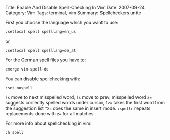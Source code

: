 Title: Enable And Disable Spell-Checking In Vim
Date: 2007-09-24
Category: Vim
Tags: terminal, vim
Summary: Spellcheckers unite

First you choose the language which you want to use:

`:setlocal spell spelllang=en_us`

or 

`:setlocal spell spelllang=de_at`

For the German spell files you have to:

`emerge vim-spell-de`

You can disable spellchecking with:

`:set nospell`

`]s` move to next misspelled word, `[s` move to prev. misspelled word
`z=` suggests correctly spelled words under cursor,
`1z=` takes the first word from the suggestion list
`^Xs` does the same in insert mode.
`:spellr` repeats replacements done with `z=` for all matches

For more info about spellchecking in vim:

`:h spell`
